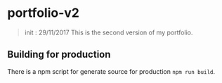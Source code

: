 # portfolio-v2
> init : 29/11/2017
This is the second version of my portfolio.

## Building for production
There is a npm script for generate source for production ``npm run build``.
